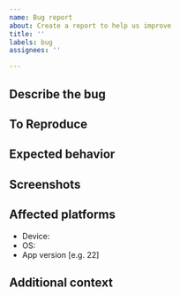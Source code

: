 ```yaml
---
name: Bug report
about: Create a report to help us improve
title: ''
labels: bug
assignees: ''

---
```


## Describe the bug
<!-- A clear and concise description of what the bug is. -->

## To Reproduce
<!--
Steps to reproduce the behavior:
1. Go to '...'
2. Click on '....'
3. Scroll down to '....'
4. See error
-->

## Expected behavior
<!-- A clear and concise description of what you expected to happen. -->

## Screenshots
<!-- If applicable, add screenshots to help explain your problem -->

## Affected platforms
 - Device:
 - OS:
 - App version [e.g. 22]

## Additional context
<!-- Add any other context about the problem here. -->
